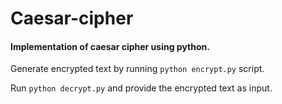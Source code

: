 # Caesar-cipher
#### Implementation of caesar cipher using python.


Generate encrypted text by running ```python encrypt.py``` script.

Run ```python decrypt.py``` and provide the encrypted text as input.
